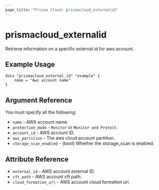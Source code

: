 ```yaml
---
page_title: "Prisma Cloud: prismacloud_externalid"
---
```


# prismacloud_externalid

Retrieve information on a specific external id for aws account.

## Example Usage

```hcl
data "prismacloud_external_id" "example" {
    name = "Aws account name"
}
```

## Argument Reference

You must specify all the following:

* `name` - AWS account name.
* `protection_mode` - `Monitor` or `Monitor and Protect`.
* `account_id` - AWS account ID.
* `aws_partition` - The aws cloud account partition.
* `storage_scan_enabled` - (bool) Whether the storage_scan is enabled.

## Attribute Reference

* `external_id` -  AWS account external ID.
* `cft_path` - AWS account cft path.
* `cloud_formation_url` - AWS account cloud formation url.

